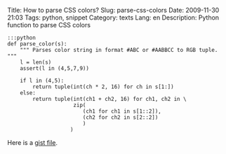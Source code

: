 Title: How to parse CSS colors?
Slug: parse-css-colors
Date: 2009-11-30 21:03
Tags: python, snippet
Category: texts
Lang: en
Description: Python function to parse CSS colors

    :::python
    def parse_color(s):
        """ Parses color string in format #ABC or #AABBCC to RGB tuple. """
        l = len(s)
        assert(l in (4,5,7,9))
    
        if l in (4,5):
            return tuple(int(ch * 2, 16) for ch in s[1:])
        else:
            return tuple(int(ch1 + ch2, 16) for ch1, ch2 in \
                         zip(
                            (ch1 for ch1 in s[1::2]),
                            (ch2 for ch2 in s[2::2])
                            )
                        )

Here is a [gist file](http://gist.github.com/245648).